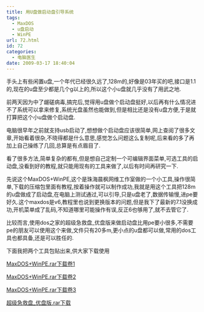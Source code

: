 ```yaml
---
title: 用U盘做启动盘引导系统
tags:
  - MaxDOS
  - u盘启动
  - WinPE
url: 72.html
id: 72
categories:
  - 电脑医生
date: 2009-03-17 18:40:04
---
```


手头上有些闲置u盘,一个年代已经很久远了,128m的,好像是03年买的吧,接口是1.1的,现在的u盘至少都是几个g以上的,所以这个小u盘就几乎没有了用武之地.  

前两天因为中了龌磋病毒,搞完后,觉得用u盘做个启动盘挺好,以后再有什么情况进不了系统可以拿来修复,系统光盘虽然也能做到,但是相比还是没有u盘方便,于是就打算把这个小u盘做个启动盘.  

电脑很早年之前就支持usb启动了,想想做个启动盘应该很简单,网上查阅了很多文章,开始看着很杂,不晓得都是什么意思,感觉怎么问题这么复制呢,后来看的多了再加上自己操练了几回,总算是有点眉目了.  

看了很多方法,简单复杂的都有,但是想自己定制一个可编辑界面菜单,可选工具的启动盘,没看到好的教程,就只能用现有的工具来做了,以后有时间再研究一下.  

先说这个MaxDOS+WinPE,这个是珠海晨枫网维工作室做的一个小工具,操作很简单,下载的压缩包里面有教程,按着操作就可以制作成功,我就是用这个工具把128m的u盘做成了启动盘,在电脑上测试通过,可以引导,只是u盘老了,数据传输慢,进pe要好久.这个maxdos是v6,教程里也说到更换版本的问题,但是我下了最新的7.1没换成功,开机菜单成了乱码,不知道哪里可能操作有误,反正6也够用了,就不去管它了.  

比较而言,使用dos之家的超级急救盘_优盘版来做启动盘比用pe要小很多,不需要pe的朋友可以使用这个来做,文件只有20多m,更小点的u盘都可以做,常用的dos工具也都具备,还是可以胜任的.  

下面我把两个工具包贴出来,供大家下载使用  

[MaxDOS+WinPE.rar下载卷1](http://cid-1f2c5513fd9f3c44.skydrive.live.com/self.aspx/%e9%ad%85%e8%81%9a%e8%8b%8f%e5%b7%9e/MaxDOS+WinPE.part1.rar)  

[MaxDOS+WinPE.rar下载卷2](http://cid-1f2c5513fd9f3c44.skydrive.live.com/self.aspx/%e9%ad%85%e8%81%9a%e8%8b%8f%e5%b7%9e/MaxDOS+WinPE.part2.rar)  

[MaxDOS+WinPE.rar下载卷3](http://cid-1f2c5513fd9f3c44.skydrive.live.com/self.aspx/%e9%ad%85%e8%81%9a%e8%8b%8f%e5%b7%9e/MaxDOS+WinPE.part3.rar)  

[超级急救盘_优盘版.rar下载](http://cid-1f2c5513fd9f3c44.skydrive.live.com/self.aspx/%e9%ad%85%e8%81%9a%e8%8b%8f%e5%b7%9e/%e8%b6%85%e7%ba%a7%e6%80%a5%e6%95%91%e7%9b%98%7C_%e4%bc%98%e7%9b%98%e7%89%88.rar)